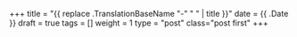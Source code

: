 +++
title = "{{ replace .TranslationBaseName "-" " " | title }}"
date = {{ .Date }}
draft = true
tags = []
weight = 1
type = "post"
class="post first"
+++
